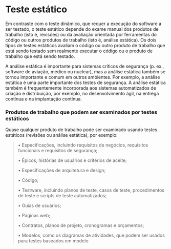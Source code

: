 # Teste estático

Em contraste com o teste dinâmico, que requer a execução do software a ser testado, o teste estático
depende do exame manual dos produtos de trabalho (isto é, revisões) ou da avaliação orientada por
ferramentas do código ou outros produtos de trabalho (isto é, análise estática). Os dois tipos de
testes estáticos avaliam o código ou outro produto de trabalho que está sendo testado sem
realmente executar o código ou o produto de trabalho que está sendo testado.

A análise estática é importante para sistemas críticos de segurança (p. ex., software de aviação,
médico ou nuclear), mas a análise estática também se tornou importante e comum em outros
ambientes. Por exemplo, a análise estática é uma parte importante dos testes de segurança. A
análise estática também é frequentemente incorporada aos sistemas automatizados de criação e
distribuição, por exemplo, no desenvolvimento ágil, na entrega contínua e na implantação contínua.

### Produtos de trabalho que podem ser examinados por testes estáticos

Quase qualquer produto de trabalho pode ser examinado usando testes estáticos (revisões ou
análise estática), por exemplo:

> • Especificações, incluindo requisitos de negócios, requisitos funcionais e requisitos de
segurança;
>
> • Épicos, histórias de usuários e critérios de aceite;
> 
> • Especificações de arquitetura e design;
> 
> • Código;
> 
> • Testware, incluindo planos de teste, casos de teste, procedimentos de teste e scripts de teste automatizados;
>
> • Guias de usuários;
> 
> • Páginas web;
> 
> • Contratos, planos de projeto, cronogramas e orçamentos;
> 
> • Modelos, como os diagramas de atividades, que podem ser usados para testes baseados em
modelo